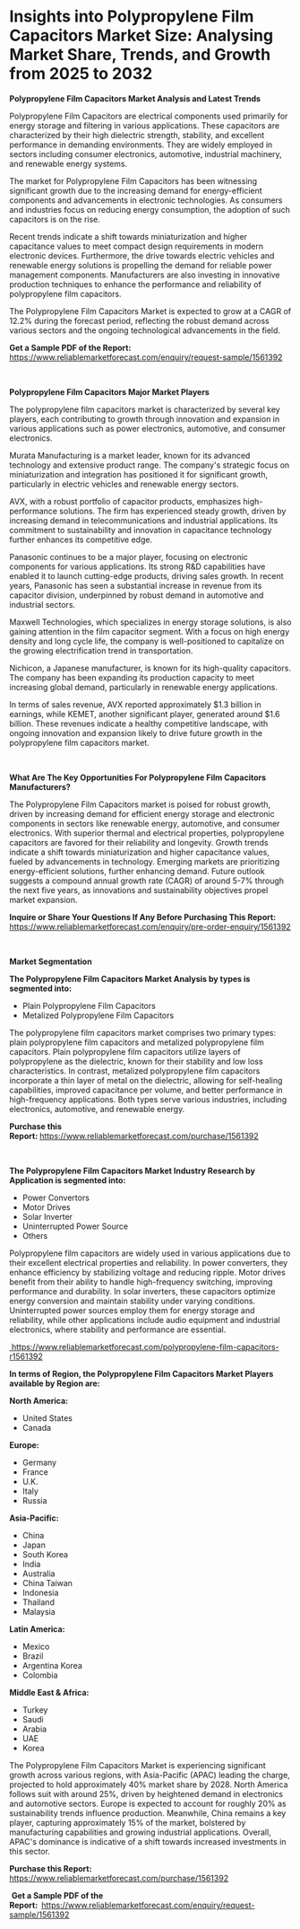 <p><h1>Insights into Polypropylene Film Capacitors Market Size: Analysing Market Share, Trends, and Growth from 2025 to 2032</h1></p><p><strong>Polypropylene Film Capacitors Market Analysis and Latest Trends</strong></p>
<p><p>Polypropylene Film Capacitors are electrical components used primarily for energy storage and filtering in various applications. These capacitors are characterized by their high dielectric strength, stability, and excellent performance in demanding environments. They are widely employed in sectors including consumer electronics, automotive, industrial machinery, and renewable energy systems. </p><p>The market for Polypropylene Film Capacitors has been witnessing significant growth due to the increasing demand for energy-efficient components and advancements in electronic technologies. As consumers and industries focus on reducing energy consumption, the adoption of such capacitors is on the rise. </p><p>Recent trends indicate a shift towards miniaturization and higher capacitance values to meet compact design requirements in modern electronic devices. Furthermore, the drive towards electric vehicles and renewable energy solutions is propelling the demand for reliable power management components. Manufacturers are also investing in innovative production techniques to enhance the performance and reliability of polypropylene film capacitors. </p><p>The Polypropylene Film Capacitors Market is expected to grow at a CAGR of 12.2% during the forecast period, reflecting the robust demand across various sectors and the ongoing technological advancements in the field.</p></p>
<p><strong>Get a Sample PDF of the Report:&nbsp;</strong> <a href="https://www.reliablemarketforecast.com/enquiry/request-sample/1561392?utm_campaign=3507&utm_medium=2&utm_source=Github&utm_content=ia&utm_term=15042025&utm_id=polypropylene-film-capacitors">https://www.reliablemarketforecast.com/enquiry/request-sample/1561392</a></p>
<p>&nbsp;</p>
<p><strong>Polypropylene Film Capacitors Major Market Players</strong></p>
<p><p>The polypropylene film capacitors market is characterized by several key players, each contributing to growth through innovation and expansion in various applications such as power electronics, automotive, and consumer electronics.</p><p>Murata Manufacturing is a market leader, known for its advanced technology and extensive product range. The company's strategic focus on miniaturization and integration has positioned it for significant growth, particularly in electric vehicles and renewable energy sectors.</p><p>AVX, with a robust portfolio of capacitor products, emphasizes high-performance solutions. The firm has experienced steady growth, driven by increasing demand in telecommunications and industrial applications. Its commitment to sustainability and innovation in capacitance technology further enhances its competitive edge.</p><p>Panasonic continues to be a major player, focusing on electronic components for various applications. Its strong R&D capabilities have enabled it to launch cutting-edge products, driving sales growth. In recent years, Panasonic has seen a substantial increase in revenue from its capacitor division, underpinned by robust demand in automotive and industrial sectors.</p><p>Maxwell Technologies, which specializes in energy storage solutions, is also gaining attention in the film capacitor segment. With a focus on high energy density and long cycle life, the company is well-positioned to capitalize on the growing electrification trend in transportation.</p><p>Nichicon, a Japanese manufacturer, is known for its high-quality capacitors. The company has been expanding its production capacity to meet increasing global demand, particularly in renewable energy applications.</p><p>In terms of sales revenue, AVX reported approximately $1.3 billion in earnings, while KEMET, another significant player, generated around $1.6 billion. These revenues indicate a healthy competitive landscape, with ongoing innovation and expansion likely to drive future growth in the polypropylene film capacitors market.</p></p>
<p>&nbsp;</p>
<p><strong>What Are The Key Opportunities For Polypropylene Film Capacitors Manufacturers?</strong></p>
<p><p>The Polypropylene Film Capacitors market is poised for robust growth, driven by increasing demand for efficient energy storage and electronic components in sectors like renewable energy, automotive, and consumer electronics. With superior thermal and electrical properties, polypropylene capacitors are favored for their reliability and longevity. Growth trends indicate a shift towards miniaturization and higher capacitance values, fueled by advancements in technology. Emerging markets are prioritizing energy-efficient solutions, further enhancing demand. Future outlook suggests a compound annual growth rate (CAGR) of around 5-7% through the next five years, as innovations and sustainability objectives propel market expansion.</p></p>
<p><strong>Inquire or Share Your Questions If Any Before Purchasing This Report:</strong> <a href="https://www.reliablemarketforecast.com/enquiry/pre-order-enquiry/1561392?utm_campaign=3507&utm_medium=2&utm_source=Github&utm_content=ia&utm_term=15042025&utm_id=polypropylene-film-capacitors">https://www.reliablemarketforecast.com/enquiry/pre-order-enquiry/1561392</a></p>
<p>&nbsp;</p>
<p><strong>Market Segmentation</strong></p>
<p><strong>The Polypropylene Film Capacitors Market Analysis by types is segmented into:</strong></p>
<p><ul><li>Plain Polypropylene Film Capacitors</li><li>Metalized Polypropylene Film Capacitors</li></ul></p>
<p><p>The polypropylene film capacitors market comprises two primary types: plain polypropylene film capacitors and metalized polypropylene film capacitors. Plain polypropylene film capacitors utilize layers of polypropylene as the dielectric, known for their stability and low loss characteristics. In contrast, metalized polypropylene film capacitors incorporate a thin layer of metal on the dielectric, allowing for self-healing capabilities, improved capacitance per volume, and better performance in high-frequency applications. Both types serve various industries, including electronics, automotive, and renewable energy.</p></p>
<p><strong>Purchase this Report:&nbsp;</strong><a href="https://www.reliablemarketforecast.com/purchase/1561392?utm_campaign=3507&utm_medium=2&utm_source=Github&utm_content=ia&utm_term=15042025&utm_id=polypropylene-film-capacitors">https://www.reliablemarketforecast.com/purchase/1561392</a></p>
<p>&nbsp;</p>
<p><strong>The Polypropylene Film Capacitors Market Industry Research by Application is segmented into:</strong></p>
<p><ul><li>Power Convertors</li><li>Motor Drives</li><li>Solar Inverter</li><li>Uninterrupted Power Source</li><li>Others</li></ul></p>
<p><p>Polypropylene film capacitors are widely used in various applications due to their excellent electrical properties and reliability. In power converters, they enhance efficiency by stabilizing voltage and reducing ripple. Motor drives benefit from their ability to handle high-frequency switching, improving performance and durability. In solar inverters, these capacitors optimize energy conversion and maintain stability under varying conditions. Uninterrupted power sources employ them for energy storage and reliability, while other applications include audio equipment and industrial electronics, where stability and performance are essential.</p></p>
<p><a href="https://www.reliablemarketforecast.com/polypropylene-film-capacitors-r1561392?utm_campaign=3507&utm_medium=2&utm_source=Github&utm_content=ia&utm_term=15042025&utm_id=polypropylene-film-capacitors">&nbsp;https://www.reliablemarketforecast.com/polypropylene-film-capacitors-r1561392</a></p>
<p><strong>In terms of Region, the Polypropylene Film Capacitors Market Players available by Region are:</strong></p>
<p>
    <p> <strong> North America: </strong>
        <ul>
            <li>United States</li>
            <li>Canada</li>
        </ul>
        </p> 
    <p> <strong> Europe: </strong>
        <ul>
            <li>Germany</li>
            <li>France</li>
            <li>U.K.</li>
            <li>Italy</li>
            <li>Russia</li>
        </ul>
        </p> 
    <p> <strong> Asia-Pacific: </strong>
        <ul>
            <li>China</li>
            <li>Japan</li>
            <li>South Korea</li>
            <li>India</li>
            <li>Australia</li>
            <li>China Taiwan</li>
            <li>Indonesia</li>
            <li>Thailand</li>
            <li>Malaysia</li>
        </ul>
        </p> 
    <p> <strong> Latin America: </strong>
        <ul>
            <li>Mexico</li>
            <li>Brazil</li>
            <li>Argentina Korea</li>
            <li>Colombia</li>
        </ul>
        </p> 
    <p> <strong> Middle East & Africa: </strong>
        <ul>
            <li>Turkey</li>
            <li>Saudi</li>
            <li>Arabia</li>
            <li>UAE</li>
            <li>Korea</li>
        </ul>
    </p>
    </p>
<p><p>The Polypropylene Film Capacitors Market is experiencing significant growth across various regions, with Asia-Pacific (APAC) leading the charge, projected to hold approximately 40% market share by 2028. North America follows suit with around 25%, driven by heightened demand in electronics and automotive sectors. Europe is expected to account for roughly 20% as sustainability trends influence production. Meanwhile, China remains a key player, capturing approximately 15% of the market, bolstered by manufacturing capabilities and growing industrial applications. Overall, APAC's dominance is indicative of a shift towards increased investments in this sector.</p></p>
<p><strong>Purchase this Report: </strong><a href="https://www.reliablemarketforecast.com/purchase/1561392?utm_campaign=3507&utm_medium=2&utm_source=Github&utm_content=ia&utm_term=15042025&utm_id=polypropylene-film-capacitors">https://www.reliablemarketforecast.com/purchase/1561392</a></p>
<p>&nbsp;<strong>Get a Sample PDF of the Report:&nbsp;&nbsp;</strong><a href="https://www.reliablemarketforecast.com/enquiry/request-sample/1561392?utm_campaign=3507&utm_medium=2&utm_source=Github&utm_content=ia&utm_term=15042025&utm_id=polypropylene-film-capacitors">https://www.reliablemarketforecast.com/enquiry/request-sample/1561392</a></p>
<p><strong></strong></p>
<p><p></p><p></p><p></p></p>
